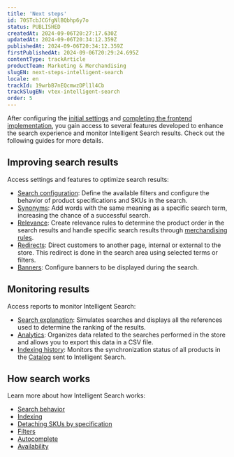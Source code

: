 ```yaml
---
title: 'Next steps'
id: 70STcbJCGfgNlBQbhp6y7o
status: PUBLISHED
createdAt: 2024-09-06T20:27:17.630Z
updatedAt: 2024-09-06T20:34:12.359Z
publishedAt: 2024-09-06T20:34:12.359Z
firstPublishedAt: 2024-09-06T20:29:24.695Z
contentType: trackArticle
productTeam: Marketing & Merchandising
slugEN: next-steps-intelligent-search
locale: en
trackId: 19wrbB7nEQcmwzDPl1l4Cb
trackSlugEN: vtex-intelligent-search
order: 5
---
```


After configuring the [initial settings](/en/tracks/vtex-intelligent-search--19wrbB7nEQcmwzDPl1l4Cb/2wBsO1AKTQZ04idbTKszI4) and [completing the frontend implementation](/en/tracks/vtex-intelligent-search--19wrbB7nEQcmwzDPl1l4Cb/9BRHYNfuS6bP4WG4pOmgb), you gain access to several features developed to enhance the search experience and monitor Intelligent Search results. Check out the following guides for more details.

## Improving search results

Access settings and features to optimize search results:

* [Search configuration](/pt/tutorial/configuracao-da-busca--1yNCDwz0k77ovSGqkTbZMv): Define the available filters and configure the behavior of product specifications and SKUs in the search.  
* [Synonyms](/pt/subcategory/sinonimos--BBzMtJan1UTxC9QZODnlN): Add words with the same meaning as a specific search term, increasing the chance of a successful search.  
* [Relevance](/pt/subcategory/relevancia--32zXHBMygA2dB6TbCjQJej): Create relevance rules to determine the product order in the search results and handle specific search results through [merchandising rules](/pt/tutorial/regras-de-merchandising--2UEbxllrr98twbGIVhSPvi).  
* [Redirects](/pt/subcategory/redirecionamentos--1wvyJwJhKgewxGeAGCVmM6): Direct customers to another page, internal or external to the store. This redirect is done in the search area using selected terms or filters.  
* [Banners](/pt/subcategory/banners--z6qcw06Z38YDu1fOcu9Jn): Configure banners to be displayed during the search.

## Monitoring results

Access reports to monitor Intelligent Search:

* [Search explanation](/pt/tutorial/explicacao-da-busca--F2yxrRvTNt4aEZGC7HV65): Simulates searches and displays all the references used to determine the ranking of the results.  
* [Analytics](/pt/tutorial/analytics--6qRMAHDL9hvv3oE0bh8mA1): Organizes data related to the searches performed in the store and allows you to export this data in a CSV file.  
* [Indexing history](/pt/tutorial/historico-da-indexacao--55SRQ79PXk5lTURF54DRyJ): Monitors the synchronization status of all products in the [Catalog](/pt/subcategory/catalogo-visao-geral--6jaCCq5pVL7VxL0WNWV0cF) sent to Intelligent Search.

## How search works

Learn more about how Intelligent Search works:

* [Search behavior](/pt/tutorial/comportamento-da-busca--B9o3JbV6utAinBJ1ETujs)  
* [Indexing](/pt/tutorial/indexacao--7J6tepFgD3wohCGEP2PqDB)  
* [Detaching SKUs by specification](/pt/tutorial/separar-skus-por-especificacao--2q34xCKFuob941cOmz9Fx)  
* [Filters](/pt/tutorial/filtros--k24mQQa9SjmhNWSwdqIMB)  
* [Autocomplete](/pt/tutorial/autocomplete--6qhP0ZQ4JqUBdgFnbnxS4a)  
* [Availability](/pt/tutorial/disponibilidade--3ZcZOzTSr2RdauUbn7qTa9)
